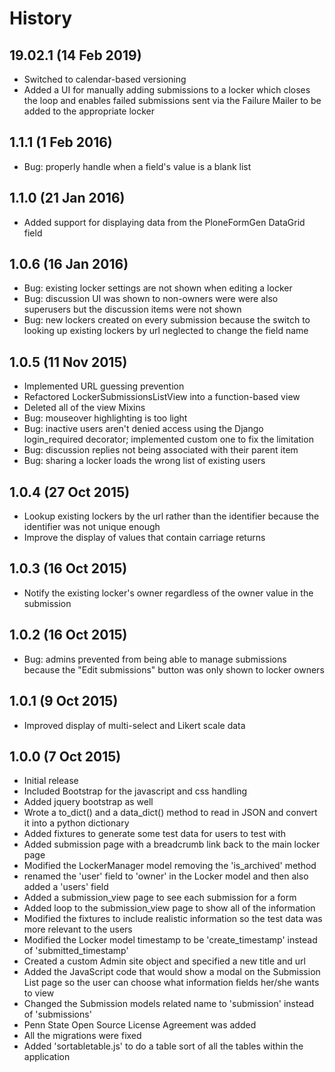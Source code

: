 # History

## 19.02.1 (14 Feb 2019)

* Switched to calendar-based versioning
* Added a UI for manually adding submissions to a locker which closes the
  loop and enables failed submissions sent via the Failure Mailer to be
  added to the appropriate locker


## 1.1.1 (1 Feb 2016)

* Bug: properly handle when a field's value is a blank list


## 1.1.0 (21 Jan 2016)

* Added support for displaying data from the PloneFormGen DataGrid field


## 1.0.6 (16 Jan 2016)

* Bug: existing locker settings are not shown when editing a locker
* Bug: discussion UI was shown to non-owners were were also superusers but
  the discussion items were not shown
* Bug: new lockers created on every submission because the switch to looking
  up existing lockers by url neglected to change the field name


## 1.0.5 (11 Nov 2015)

* Implemented URL guessing prevention
* Refactored LockerSubmissionsListView into a function-based view
* Deleted all of the view Mixins
* Bug: mouseover highlighting is too light
* Bug: inactive users aren't denied access using the Django login_required
  decorator; implemented custom one to fix the limitation
* Bug: discussion replies not being associated with their parent item
* Bug: sharing a locker loads the wrong list of existing users


## 1.0.4 (27 Oct 2015)

* Lookup existing lockers by the url rather than the identifier because the
  identifier was not unique enough
* Improve the display of values that contain carriage returns


## 1.0.3 (16 Oct 2015)

* Notify the existing locker's owner regardless of the owner value in the
  submission


## 1.0.2 (16 Oct 2015)

* Bug: admins prevented from being able to manage submissions because the
  "Edit submissions" button was only shown to locker owners


## 1.0.1 (9 Oct 2015)

* Improved display of multi-select and Likert scale data


## 1.0.0 (7 Oct 2015)

* Initial release
* Included Bootstrap for the javascript and css handling
* Added jquery bootstrap as well
* Wrote a to_dict() and a data_dict() method to read in JSON and convert it
  into a python dictionary
* Added fixtures to generate some test data for users to test with
* Added submission page with a breadcrumb link back to the main locker page
* Modified the LockerManager model removing the 'is_archived' method
* renamed the 'user' field to 'owner' in the Locker model and then also
  added a 'users' field
* Added a submission_view page to see each submission for a form
* Added loop to the submission_view page to show all of the information
* Modified the fixtures to include realistic information so the test data
  was more relevant to the users
* Modified the Locker model timestamp to be 'create_timestamp' instead
  of 'submitted_timestamp'
* Created a custom Admin site object and specified a new title and url
* Added the JavaScript code that would show a modal on the Submission List
  page so the user can choose what information fields her/she wants to view
* Changed the Submission models related name to 'submission' instead
  of 'submissions'
* Penn State Open Source License Agreement was added
* All the migrations were fixed
* Added 'sortabletable.js' to do a table sort of all the tables within
  the application
